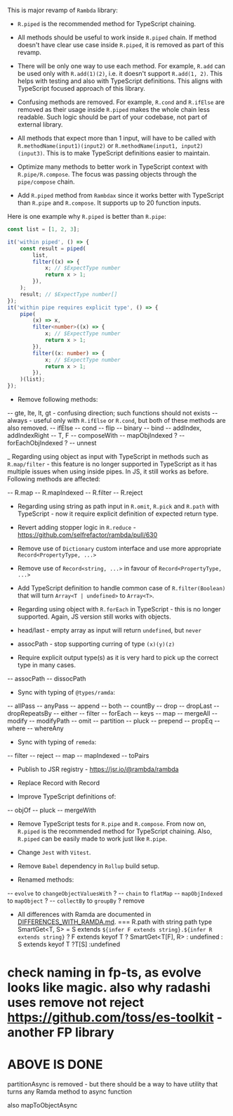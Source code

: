 This is major revamp of `Rambda` library:

- `R.piped` is the recommended method for TypeScript chaining.
- All methods should be useful to work inside `R.piped` chain. If method doesn't have clear use case inside `R.piped`, it is removed as part of this revamp.
- There will be only one way to use each method. For example, `R.add` can be used only with `R.add(1)(2)`, i.e. it doesn't support `R.add(1, 2)`. This helps with testing and also with TypeScript definitions. This aligns with TypeScript focused approach of this library.
- Confusing methods are removed. For example, `R.cond` and `R.ifElse` are removed as their usage inside `R.piped` makes the whole chain less readable. Such logic should be part of your codebase, not part of external library.
- All methods that expect more than 1 input, will have to be called with `R.methodName(input1)(input2)` or `R.methodName(input1, input2)(input3)`. This is to make TypeScript definitions easier to maintain.

- Optimize many methods to better work in TypeScript context with `R.pipe/R.compose`. The focus was passing objects through the `pipe/compose` chain.

- Add `R.piped` method from `Rambdax` since it works better with TypeScript than `R.pipe` and `R.compose`. It supports up to 20 function inputs.

Here is one example why `R.piped` is better than `R.pipe`:

```ts
const list = [1, 2, 3];

it('within piped', () => {
	const result = piped(
		list,
		filter((x) => {
			x; // $ExpectType number
			return x > 1;
		}),
	);
	result; // $ExpectType number[]
});
it('within pipe requires explicit type', () => {
	pipe(
		(x) => x,
		filter<number>((x) => {
			x; // $ExpectType number
			return x > 1;
		}),
		filter((x: number) => {
			x; // $ExpectType number
			return x > 1;
		}),
	)(list);
});
```

- Remove following methods:

-- gte, lte, lt, gt - confusing direction; such functions should not exists
-- always - useful only with `R.ifElse` or `R.cond`, but both of these methods are also removed.
-- ifElse
-- cond
-- flip
-- binary
-- bind
-- addIndex, addIndexRight
-- T, F
-- composeWith
-- mapObjIndexed ?
-- forEachObjIndexed ?
-- unnest

_ Regarding using object as input with TypeScript in methods such as `R.map/filter` - this feature is no longer supported in TypeScript as it has multiple issues when using inside pipes. In JS, it still works as before. Following methods are affected:

-- R.map
-- R.mapIndexed
-- R.filter
-- R.reject

- Regarding using string as path input in `R.omit`, `R.pick` and `R.path` with TypeScript - now it require explicit definition of expected return type.

- Revert adding stopper logic in `R.reduce` - https://github.com/selfrefactor/rambda/pull/630

- Remove use of `Dictionary` custom interface and use more appropriate `Record<PropertyType, ...>`

- Remove use of `Record<string, ...>` in favour of `Record<PropertyType, ...>`

- Add TypeScript definition to handle common case of `R.filter(Boolean)` that will turn `Array<T | undefined>` to `Array<T>`.

- Regarding using object with `R.forEach` in TypeScript - this is no longer supported. Again, JS version still works with objects.

- head/last - empty array as input will return `undefined`, but `never`
- assocPath - stop supporting curring of type `(x)(y)(z)`

- Require explicit output type(s) as it is very hard to pick up the correct type in many cases.

-- assocPath
-- dissocPath 

- Sync with typing of `@types/ramda`:

-- allPass
-- anyPass
-- append
-- both
-- countBy
-- drop
-- dropLast
-- dropRepeatsBy
-- either
-- filter
-- forEach
-- keys
-- map
-- mergeAll
-- modify
-- modifyPath
-- omit
-- partition
-- pluck
-- prepend
-- propEq
-- where
-- whereAny

- Sync with typing of `remeda`:

-- filter
-- reject
-- map
-- mapIndexed
-- toPairs

- Publish to JSR registry - https://jsr.io/@rambda/rambda

- Replace Record<string> with Record<PropertyKey>

- Improve TypeScript definitions of:

-- objOf
-- pluck
-- mergeWith

- Remove TypeScript tests for `R.pipe` and `R.compose`. From now on, `R.piped` is the recommended method for TypeScript chaining. Also, `R.piped` can be easily made to work just like `R.pipe`.

- Change `Jest` with `Vitest`.

- Remove `Babel` dependency in `Rollup` build setup.

- Renamed methods: 

-- `evolve` to `changeObjectValuesWith` ?
-- `chain` to `flatMap`
-- `mapObjIndexed` to `mapObject` ?
-- `collectBy` to `groupBy` ? remove

- All differences with Ramda are documented in [DIFFERENCES_WITH_RAMDA.md](./files/DIFFERENCES_WITH_RAMDA.md).
===
R.path with string path
  type SmartGet<T, S> = S extends `${infer F extends string}.${infer R extends string}` ?
    F extends keyof T ?
      SmartGet<T[F], R> :
      undefined : S extends keyof T ?T[S] :undefined
			
check naming in fp-ts, as evolve looks like magic. also why radashi uses remove not reject
https://github.com/toss/es-toolkit - another FP library
===
ABOVE IS DONE
===
partitionAsync
 is removed - but there should be a way to have utility that turns any Ramda method to async function

also mapToObjectAsync 
